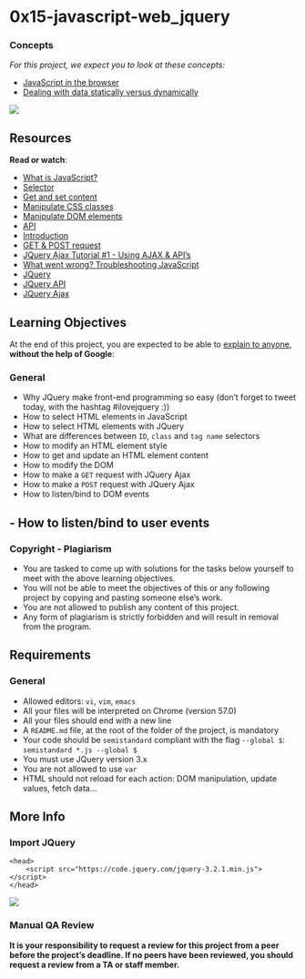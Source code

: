 # 0x15-javascript-web_jquery
### Concepts

_For this project, we expect you to look at these concepts:_

*   [JavaScript in the browser](/concepts/3)
*   [Dealing with data statically versus dynamically](/concepts/35)

![](https://s3.amazonaws.com/intranet-projects-files/holbertonschool-higher-level_programming+/305/4724718.jpg)

Resources
---------

**Read or watch**:

*   [What is JavaScript?](/rltoken/NJ5XM_fzjlBKERHTkdF-uA "What is JavaScript?")
*   [Selector](/rltoken/wsnVUxEcAzzlCx6ES1qc7g "Selector")
*   [Get and set content](/rltoken/rwtc96sn2_LHToBAd0MIhQ "Get and set content")
*   [Manipulate CSS classes](/rltoken/IcM5kKVzssU0ibdUo-2gKQ "Manipulate CSS classes")
*   [Manipulate DOM elements](/rltoken/ve8UKsZLVw2t27PtWscZfQ "Manipulate DOM elements")
*   [API](/rltoken/vKc7XmiHG7HIh3N0Kl_VQw "API")
*   [Introduction](/rltoken/QiUwuS_9TXE49D5IVL-ocg "Introduction")
*   [GET & POST request](/rltoken/Mbe7uoy0iMAfTVs2Tn4Pzg "GET & POST request")
*   [JQuery Ajax Tutorial #1 - Using AJAX & API’s](/rltoken/gMwyXisSLu-kZicmGA0-LQ "JQuery Ajax Tutorial #1 - Using AJAX & API's")
*   [What went wrong? Troubleshooting JavaScript](/rltoken/4eYyJr72PO-cohImk93M3w "What went wrong? Troubleshooting JavaScript")
*   [JQuery](/rltoken/HnjBq6jf84S9S-C15Qi0vw "JQuery")
*   [JQuery API](/rltoken/jvibhq-8VEdQHNUWKTCI7w "JQuery API")
*   [JQuery Ajax](/rltoken/rBZyrXxuRuISDfPBzO9Y7Q "JQuery Ajax")

Learning Objectives
-------------------

At the end of this project, you are expected to be able to [explain to anyone](/rltoken/uOCIGjC7u4MtYfDwCwODTA "explain to anyone"), **without the help of Google**:

### General

*   Why JQuery make front-end programming so easy (don’t forget to tweet today, with the hashtag #ilovejquery :))
*   How to select HTML elements in JavaScript
*   How to select HTML elements with JQuery
*   What are differences between `ID`, `class` and `tag name` selectors
*   How to modify an HTML element style
*   How to get and update an HTML element content
*   How to modify the DOM
*   How to make a `GET` request with JQuery Ajax
*   How to make a `POST` request with JQuery Ajax
*   How to listen/bind to DOM events

\- How to listen/bind to user events
------------------------------------

### Copyright - Plagiarism

*   You are tasked to come up with solutions for the tasks below yourself to meet with the above learning objectives.
*   You will not be able to meet the objectives of this or any following project by copying and pasting someone else’s work.
*   You are not allowed to publish any content of this project.
*   Any form of plagiarism is strictly forbidden and will result in removal from the program.

Requirements
------------

### General

*   Allowed editors: `vi`, `vim`, `emacs`
*   All your files will be interpreted on Chrome (version 57.0)
*   All your files should end with a new line
*   A `README.md` file, at the root of the folder of the project, is mandatory
*   Your code should be `semistandard` compliant with the flag `--global $`: `semistandard *.js --global $`
*   You must use JQuery version 3.x
*   You are not allowed to use `var`
*   HTML should not reload for each action: DOM manipulation, update values, fetch data…

More Info
---------

### Import JQuery

    <head>
        <script src="https://code.jquery.com/jquery-3.2.1.min.js"></script>
    </head>
    

![](https://s3.amazonaws.com/intranet-projects-files/holbertonschool-higher-level_programming+/305/1f1ihd.jpg)

### Manual QA Review

**It is your responsibility to request a review for this project from a peer before the project’s deadline. If no peers have been reviewed, you should request a review from a TA or staff member.**
